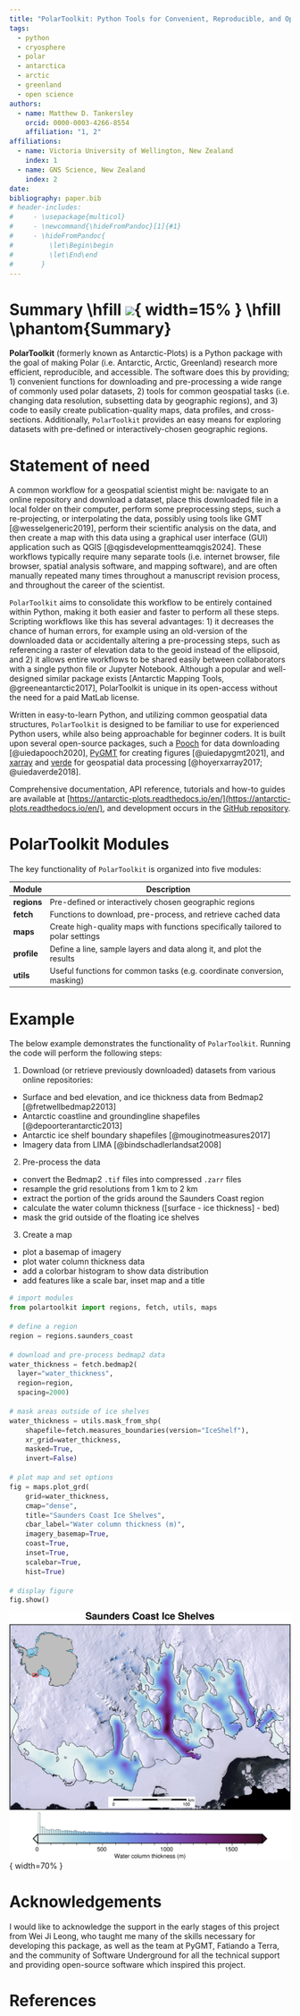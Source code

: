 ```yaml
---
title: "PolarToolkit: Python Tools for Convenient, Reproducible, and Open Polar Science"
tags:
  - python
  - cryosphere
  - polar
  - antarctica
  - arctic
  - greenland
  - open science
authors:
  - name: Matthew D. Tankersley
    orcid: 0000-0003-4266-8554
    affiliation: "1, 2"
affiliations:
  - name: Victoria University of Wellington, New Zealand
    index: 1
  - name: GNS Science, New Zealand
    index: 2
date:
bibliography: paper.bib
# header-includes:
#     - \usepackage{multicol}
#     - \newcommand{\hideFromPandoc}[1]{#1}
#     - \hideFromPandoc{
#         \let\Begin\begin
#         \let\End\end
#       }
---
```


<!--
Title options:
PolarToolkit: Helping Polar Researchers Conduct Science
PolarToolkit: A Python Package for Polar Science
PolarToolkit: Python Tools for Conducting Polar Science
Cryospheric Insights Made Easy: Exploring PolarToolkit for Polar Studies
PolarToolkit: A Comprehensive Software Suite for Antarctic Research
PolarToolkit: Software for Cryospheric Mapping, Analysis, and Data Retrieval
PolarToolkit: Software to Aide in Cryospheric Research
PolarToolkit: Facilitating Cryospheric Research with Open-Source Software

-->

<!--
Typically 250-1000 words
Your paper should include:

A list of the authors of the software and their affiliations, using the correct format (see the example below).

A summary describing the high-level functionality and purpose of the software for a diverse, non-specialist audience.

A Statement of need section that clearly illustrates the research purpose of the software and places it in the context of related work.

A list of key references, including to other software addressing related needs. Note that the references should include full names of venues, e.g., journals and conferences, not abbreviations only understood in the context of a specific discipline.

Mention (if applicable) a representative set of past or ongoing research projects using the software and recent scholarly publications enabled by it.

Acknowledgement of any financial support.
-->
# Summary \hfill ![](../docs/logo_light.png){ width=15% } \hfill \phantom{Summary}
<!-- describing the high-level functionality and purpose of the software for a diverse, non-specialist audience. -->
**PolarToolkit** (formerly known as Antarctic-Plots) is a Python package with the goal of making Polar (i.e. Antarctic, Arctic, Greenland) research more efficient, reproducible, and accessible.
The software does this by providing; 1) convenient functions for downloading and pre-processing a wide range of commonly used polar datasets, 2) tools for common geospatial tasks (i.e. changing data resolution, subsetting data by geographic regions), and 3) code to easily create publication-quality maps, data profiles, and cross-sections.
Additionally, `PolarToolkit` provides an easy means for exploring datasets with pre-defined or interactively-chosen geographic regions.

# Statement of need
<!-- clearly illustrates the research purpose of the software and places it in the context of related work. -->
A common workflow for a geospatial scientist might be: navigate to an online repository and download a dataset, place this downloaded file in a local folder on their computer, perform some preprocessing steps, such a re-projecting, or interpolating the data, possibly using tools like GMT [@wesselgeneric2019], perform their scientific analysis on the data, and then create a map with this data using a graphical user interface (GUI) application such as QGIS [@qgisdevelopmentteamqgis2024].
These workflows typically require many separate tools (i.e. internet browser, file browser, spatial analysis software, and mapping software), and are often manually repeated many times throughout a manuscript revision process, and throughout the career of the scientist.

`PolarToolkit` aims to consolidate this workflow to be entirely contained within Python, making it both easier and faster to perform all these steps.
Scripting workflows like this has several advantages: 1) it decreases the chance of human errors, for example using an old-version of the downloaded data or accidentally altering a pre-processing steps, such as referencing a raster of elevation data to the geoid instead of the ellipsoid, and 2) it allows entire workflows to be shared easily between collaborators with a single python file or Jupyter Notebook.
Although a popular and well-designed similar package exists [Antarctic Mapping Tools, @greeneantarctic2017], PolarToolkit is unique in its open-access without the need for a paid MatLab license.

Written in easy-to-learn Python, and utilizing common geospatial data structures, `PolarToolkit` is designed to be familiar to use for experienced Python users, while also being approachable for beginner coders.
It is built upon several open-source packages, such a [Pooch](https://www.fatiando.org/pooch/latest/) for data downloading [@uiedapooch2020], [PyGMT](https://www.pygmt.org/latest/) for creating figures [@uiedapygmt2021], and [xarray](https://docs.xarray.dev/en/stable/) and [verde](https://www.fatiando.org/verde/latest/) for geospatial data processing [@hoyerxarray2017; @uiedaverde2018].

Comprehensive documentation, API reference, tutorials and how-to guides are available at [https://antarctic-plots.readthedocs.io/en/](https://antarctic-plots.readthedocs.io/en/), and development occurs in the [GitHub repository](https://github.com/mdtanker/polartoolkit).


# PolarToolkit Modules
The key functionality of `PolarToolkit` is organized into five modules:

| Module      | Description                                                                   |
| ----------- | ----------------------------------------------------------------------------- |
| **regions** | Pre-defined or interactively chosen geographic regions                        |
| **fetch**   | Functions to download, pre-process, and retrieve cached data                  |
| **maps**    | Create high-quality maps with functions specifically tailored to polar settings |
| **profile** | Define a line, sample layers and data along it, and plot the results          |
| **utils**   | Useful functions for common tasks (e.g. coordinate conversion, masking)       |

# Example
The below example demonstrates the functionality of `PolarToolkit`. Running the code will perform the following steps:

1) Download (or retrieve previously downloaded) datasets from various online repositories:
  * Surface and bed elevation, and ice thickness data from Bedmap2 [@fretwellbedmap22013]
  * Antarctic coastline and groundingline shapefiles [@depoorterantarctic2013]
  * Antarctic ice shelf boundary shapefiles [@mouginotmeasures2017]
  * Imagery data from LIMA [@bindschadlerlandsat2008]
2) Pre-process the data
  * convert the Bedmap2 `.tif` files into compressed `.zarr` files
  * resample the grid resolutions from 1 km to 2 km
  * extract the portion of the grids around the Saunders Coast region
  * calculate the water column thickness ([surface - ice thickness] - bed)
  * mask the grid outside of the floating ice shelves
3) Create a map
  * plot a basemap of imagery
  * plot water column thickness data
  * add a colorbar histogram to show data distribution
  * add features like a scale bar, inset map and a title

```python
# import modules
from polartoolkit import regions, fetch, utils, maps

# define a region
region = regions.saunders_coast

# download and pre-process bedmap2 data
water_thickness = fetch.bedmap2(
  layer="water_thickness",
  region=region,
  spacing=2000)

# mask areas outside of ice shelves
water_thickness = utils.mask_from_shp(
    shapefile=fetch.measures_boundaries(version="IceShelf"),
    xr_grid=water_thickness,
    masked=True,
    invert=False)

# plot map and set options
fig = maps.plot_grd(
    grid=water_thickness, 
    cmap="dense",
    title="Saunders Coast Ice Shelves",
    cbar_label="Water column thickness (m)",
    imagery_basemap=True,
    coast=True,
    inset=True,
    scalebar=True,
    hist=True)

# display figure
fig.show()
```

![Example map output from above code implemented in `PolarToolkit`. Water column thickness [@fretwellbedmap22013] beneath the ice shelves of Antarctica's Saunders Coast. Inset map shows figure location. Grounding line and coastlines shown by black line [@depoorterantarctic2013]. Background imagery from LIMA [@bindschadlerlandsat2008]. Colorbar histogram shows data distribution.](example_figure.png){ width=70% }

# Acknowledgements
I would like to acknowledge the support in the early stages of this project from Wei Ji Leong, who taught me many of the skills necessary for developing this package, as well as the team at PyGMT, Fatiando a Terra, and the community of Software Underground for all the technical support and providing open-source software which inspired this project.

# References

<!-- \newpage

\Begin{multicols}{2}

```python
from polartoolkit import fetch, regions, maps, utils

# define a region
region = regions.ronne_filchner_ice_shelf

# download bedmap2 data and calculate water column thickness
water_thickness = fetch.bedmap2(
    layer="water_thickness",
    region=region,
)

# mask to ice shelf areas
water_thickness = utils.mask_from_shp(
    fetch.measures_boundaries(version="IceShelf"),
    xr_grid=water_thickness,
    masked=True,
    invert=False,
)

# plot map and set options
fig = maps.plot_grd(
    water_thickness,
    cmap="dense",
    grd2cpt=True,
    title="Ronne-Filchner Ice Shelf",
    cbar_label="Ocean cavity thickness (m)",
    imagery_basemap=True,
    coast=True,
    inset=True,
    scalebar=True,
    hist=True,
    add_faults=True,
)

# add legend
fig.legend()

# display figure
fig.show()
```
\End{multicols}

![](example_figure.png)

\newpage -->


<!--
```python
from polartoolkit import fetch, regions, maps
# define a region
region = regions.amery_ice_shelf
# download Bedmap2 ice thickness data
ice_thickness = fetch.bedmap2(
    layer="thickness",
    region=region,
    spacing=2000,
)

# plot map and set options
fig = maps.plot_grd(
    ice_thickness,  # input data
    cmap="dense",  # set the colormap
    coast=True,  # plot grounding and coastlines
    title="Amery Ice Shelf",  # add title
    cbar_label="Ice thickness (m)",  # add label
    inset=True,  # add inset map
    scalebar=True,  # add scalebar
    gridlines=True,  # add lat/lon gridlines
    x_spacing=10, # lon interval (deg)
    hist=True,  # add a histogram to the colorbar
)
# display figure
fig.show()
```
-->


<!--
+----------------------------------------------+--------------------------------------+
|```python                                     |```python                             |
|# define a region                             |# plot map and set options            |
|region = regions.amery_ice_shelf              |fig = maps.plot_grd(                  |
|                                              |    ice_thickness,                    |
|# download Bedmap2 ice thickness data         |    cmap="dense",                     |
|ice_thickness = fetch.bedmap2(                |    coast=True,                       |
|    layer="thickness",                        |    title="Amery Ice Shelf",          |
|    region=region,                            |    cbar_label="Ice thickness (m)",   |
|    spacing=2000,                             |    inset=True,                       |
|)                                             |    scalebar=True,                    |
|```                                           |    gridlines=True,                   |
|                                              |    x_spacing=10,                     |
|                                              |    hist=True,                        |
|                                              |)                                     |
|                                              |# display figure                      |
|                                              |fig.show()                            |
|                                              |```                                   |
+----------------------------------------------+--------------------------------------+
-->

<!--
+--------------------------------------+-------------------------+
|```python                             |                         |
|# define a region                     |                         |
|region = regions.amery_ice_shelf      |                         |
|# download Bedmap2 ice thickness data |                         |
|ice_thickness = fetch.bedmap2(        |                         |
|    layer="thickness",                |                         |
|    region=region,                    |                         |
|    spacing=2000,                     |                         |
|)                                     |                         |
|# plot map and set options            |![](amery_ice_shelf.png) |
|fig = maps.plot_grd(                  |                         |
|    ice_thickness,                    |                         |
|    cmap="dense",                     |                         |
|    coast=True,                       |                         |
|    title="Amery Ice Shelf",          |                         |
|    cbar_label="Ice thickness (m)",   |                         |
|    inset=True,                       |                         |
|    scalebar=True,                    |                         |
|    gridlines=True,                   |                         |
|    x_spacing=10,                     |                         |
|    hist=True,                        |                         |
|)                                     |                         |
|# display figure                      |                         |
|fig.show()                            |                         |
|```                                   |                         |
+--------------------------------------+-------------------------+
-->
